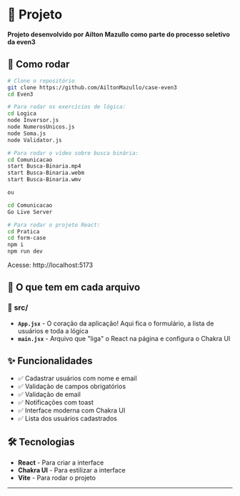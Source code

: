 # 📝 Projeto

**Projeto desenvolvido por Ailton Mazullo como parte do processo seletivo da even3**

## 🚀 Como rodar

```bash
# Clone o repositório
git clone https://github.com/AiltonMazullo/case-even3
cd Even3

# Para rodar os exercícios de lógica:
cd Logica
node Inversor.js
node NumerosUnicos.js
node Soma.js
node Validator.js

# Para rodar o vídeo sobre busca binária:
cd Comunicacao
start Busca-Binaria.mp4
start Busca-Binaria.webm
start Busca-Binaria.wmv

ou 

cd Comunicacao
Go Live Server

# Para rodar o projeto React:
cd Pratica
cd form-case
npm i
npm run dev
```

Acesse: http://localhost:5173

## 📁 O que tem em cada arquivo

### 📂 **src/**
- **`App.jsx`** - O coração da aplicação! Aqui fica o formulário, a lista de usuários e toda a lógica
- **`main.jsx`** - Arquivo que "liga" o React na página e configura o Chakra UI

## ✨ Funcionalidades

- ✅ Cadastrar usuários com nome e email
- ✅ Validação de campos obrigatórios
- ✅ Validação de email
- ✅ Notificações com toast
- ✅ Interface moderna com Chakra UI
- ✅ Lista dos usuários cadastrados

## 🛠️ Tecnologias

- **React** - Para criar a interface
- **Chakra UI** - Para estilizar a interface
- **Vite** - Para rodar o projeto

---



